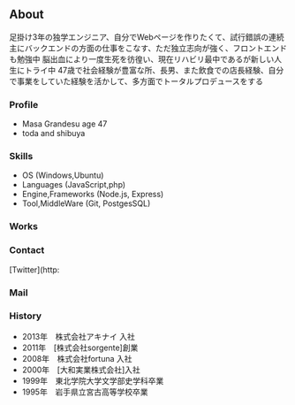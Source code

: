 ## About
足掛け3年の独学エンジニア、自分でWebページを作りたくて、試行錯誤の連続  主にバックエンドの方面の仕事をこなす、ただ独立志向が強く、フロントエンドも勉強中  脳出血により一度生死を彷徨い、現在リハビリ最中であるが新しい人生にトライ中  47歳で社会経験が豊富な所、長男、また飲食での店長経験、自分で事業をしていた経験を活かして、多方面でトータルプロデュースをする

### Profile
- Masa Grandesu age 47
- toda and shibuya
### Skills
- OS (Windows,Ubuntu)
- Languages (JavaScript,php)
- Engine,Frameworks (Node.js, Express)
- Tool,MiddleWare (Git, PostgesSQL)
### Works
### Contact
[Twitter](http:
### Mail
### History
- 2013年　株式会社アキナイ 入社
- 2011年　[株式会社sorgente]創業
- 2008年　株式会社fortuna 入社
- 2000年　[大和実業株式会社]入社
- 1999年　東北学院大学文学部史学科卒業
- 1995年　岩手県立宮古高等学校卒業
